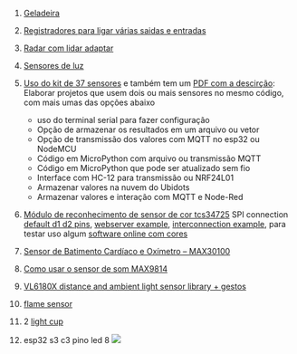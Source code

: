 1. [Geladeira](https://blog.arduino.cc/2019/09/25/logging-refrigerator-temperature-with-arduino/)
2. [Registradores para ligar várias saidas e entradas](https://www.youtube.com/watch?v=Ys2fu4NINrA)
3. [Radar com lidar adaptar](https://github.com/easytarget/esp32-cjmcu-531-demo)
4. [Sensores de luz](https://www.youtube.com/watch?v=r6mof_5w0rU)
5. [Uso do kit de 37 sensores](https://www.instructables.com/Arduino-37-in-1-Sensors-Kit-Explained/) e também tem um [PDF com a descirção](https://images-eu.ssl-images-amazon.com/images/I/C1lrpIfADaS.pdf): Elaborar projetos que usem dois ou mais sensores no mesmo código, com mais umas das opções abaixo
   *  uso do terminal serial para fazer configuração
   * Opção de armazenar os resultados em um arquivo ou vetor
   * Opção de transmissão dos valores com MQTT no esp32 ou NodeMCU
   * Código em MicroPython com arquivo ou transmissão MQTT
   * Código em MicroPython que pode ser atualizado sem fio
   * Interface com HC-12 para transmissão ou NRF24L01
   * Armazenar valores na nuvem do Ubidots
   * Armazenar valores e interação com MQTT e Node-Red
   
 6. [Módulo de reconhecimento de sensor de cor tcs34725](https://github.com/hideakitai/TCS34725) SPI connection [default d1 d2 pins](https://steve.fi/hardware/nodemcu/default-pins/), [webserver example](https://gist.github.com/debsahu/046b2b2683975a6dc44db3346be6ec57), [interconnection example](http://www.esp8266learning.com/esp8266-tcs34725-color-sensor.php#google_vignette), para testar uso algum [software online com cores](https://excalidraw.com/#json=EkgL9PchOKImpZvEwhCh3,3bmDsQ81UmcZRIJmzP4l3Q)
 8. [ Sensor de Batimento Cardíaco e Oxímetro – MAX30100](https://curtocircuito.com.br/blog/Categoria%20Arduino/como-utilizar-o-sensor-de-batimento-cardiaco-e-oximetro-%E2%80%93-max30100)
 9. [Como usar o sensor de som MAX9814](https://curtocircuito.com.br/blog/como-usar-o-max9814)
 10. [VL6180X distance and ambient light sensor library + gestos ](https://www.arduino.cc/reference/en/libraries/vl6180x/)
 11. [flame sensor](https://www.electronicshub.org/arduino-flame-sensor-interface/)
 12. 2 [light cup](https://arduinomodules.info/ky-027-magic-light-cup-module/)
 13. esp32 s3 c3 pino led 8 ![](https://www.electronics-lab.com/wp-content/uploads/2021/08/esp32-c3-devkitm-1-v1-pinout.jpg)

